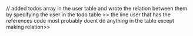 // added todos array in the user table and wrote the relation between them by specifying the user in the todo table >>
the line user that has the references code most probably doent do anything in the table except making relation>>